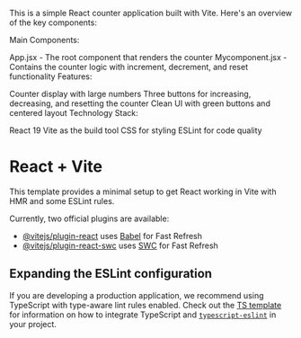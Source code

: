 This is a simple React counter application built with Vite. Here's an overview of the key components:

Main Components:

App.jsx - The root component that renders the counter
Mycomponent.jsx - Contains the counter logic with increment, decrement, and reset functionality
Features:

Counter display with large numbers
Three buttons for increasing, decreasing, and resetting the counter
Clean UI with green buttons and centered layout
Technology Stack:

React 19
Vite as the build tool
CSS for styling
ESLint for code quality
# React + Vite

This template provides a minimal setup to get React working in Vite with HMR and some ESLint rules.

Currently, two official plugins are available:

- [@vitejs/plugin-react](https://github.com/vitejs/vite-plugin-react/blob/main/packages/plugin-react) uses [Babel](https://babeljs.io/) for Fast Refresh
- [@vitejs/plugin-react-swc](https://github.com/vitejs/vite-plugin-react/blob/main/packages/plugin-react-swc) uses [SWC](https://swc.rs/) for Fast Refresh

## Expanding the ESLint configuration

If you are developing a production application, we recommend using TypeScript with type-aware lint rules enabled. Check out the [TS template](https://github.com/vitejs/vite/tree/main/packages/create-vite/template-react-ts) for information on how to integrate TypeScript and [`typescript-eslint`](https://typescript-eslint.io) in your project.

